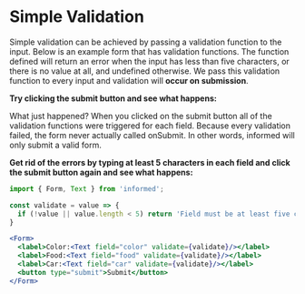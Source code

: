 # Simple Validation

Simple validation can be achieved by passing a validation function to the input.
Below is an example form that has validation functions. The function defined
will return an error when the input has less than five characters, or there is
no value at all, and undefined otherwise. We pass this validation function to every
input and validation will **occur on submission**.

**Try clicking the submit button and see what happens:**

<!-- STORY -->

What just happened? When you clicked on the submit button all of the validation
functions were triggered for each field. Because every validation failed, the
form never actually called onSubmit. In other words, informed will only
submit a valid form.

**Get rid of the errors by typing at least 5 characters in each field and
click the submit button again and see what happens:**

<!-- IDFK Strange issue where i need this commnet or code formatting is messed up -->

```jsx
import { Form, Text } from 'informed';

const validate = value => {
  if (!value || value.length < 5) return 'Field must be at least five characters';
}

<Form>
  <label>Color:<Text field="color" validate={validate}/></label>
  <label>Food:<Text field="food" validate={validate}/></label>
  <label>Car:<Text field="car" validate={validate}/></label>
  <button type="submit">Submit</button>
</Form>
```

